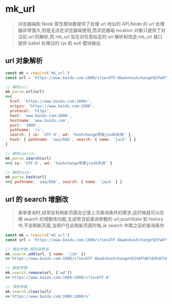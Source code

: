 # mk_url

> 浏览器端和 Node 原生模块都提供了处理 url 地址的 API,Node 的 url 处理器非常强大,但是无法在浏览器端使用,而浏览器端 location 对象只提供了对当前 url 的解析,而 mk_url 旨在对任意给定的 url 解析和改造.
> ​ mk_url 接口提供 babel 处理过的 cjs 和 es6 模块输出

## url 对象解析

```javascript
const mk = require('mk_url')
const url = 'https://www.baidu.com:1000/s?ie=UTF-8&wd=hashchange%E5%AF%BC%E8%87%B4jssdk%E5%A4%B1%E6%95%88#aaa/bbb?name=jack'

// 解析url:
mk.parse.url(url)
=>{
  href: 'https://www.baidu.com:1000/',
  origin: 'https://www.baidu.com:1000',
  protocol: 'https',
  host: 'www.baidu.com:1000',
  hostname: 'www.baidu.com',
  port: '1000',
  pathname: '/s',
  search: { ie: 'UTF-8', wd: 'hashchange导致jssdk失效' },
  hash: { pathname: 'aaa/bbb', search: { name: 'jack' } }
}

// 解析saerch:
mk.parse.search(url)
=>{ ie: 'UTF-8', wd: 'hashchange导致jssdk失效' }

// 解析hash:
mk.parse.hash(url)
=>{ pathname: 'aaa/bbb', search: { name: 'jack' } }
```

## url 的 search 增删改

> 表单查询时,经常会有刷新页面会记录上次查询条件的需求,这时候就可以应用 search 的增删改功能,生成带当前查询参数的 url,pushState 到 history 中,不会刷新页面,当用户在此刷新页面时候,从 search 中取之前的查询条件

```javascript
const mk = require('mk_url')
const url = 'https://www.baidu.com:1000/s?ie=UTF-8&wd=hashchange%E5%AF%BC%E8%87%B4jssdk%E5%A4%B1%E6%95%88'

// 增加参数,相同则修改
mk.search.add(url, { name: 'jim' })
=>'https://www.baidu.com:1000/s?ie=UTF-8&wd=hashchange%E5%AF%BC%E8%87%B4jssdk%E5%A4%B1%E6%95%88&name=jim'

// 删除参数
mk.search.remove(url, ['wd'])
=>'https://www.baidu.com:1000:1000/s?ie=UTF-8'

// 清除参数
mk.search.clear(url)
=>'https://www.baidu.com:1000:1000/s'
```

